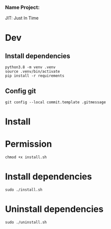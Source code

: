 ### Name Project:
JIT: Just In Time


# Dev

## Install dependencies
```
python3.8 -m venv .venv
source .venv/bin/activate
pip install -r requirements
```

## Config git
```
git config --local commit.template .gitmessage
```

# Install

# Permission
```
chmod +x install.sh
```

# Install dependencies
```
sudo ./install.sh
```

# Uninstall dependencies
```
sudo ./uninstall.sh
```